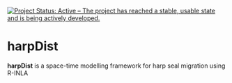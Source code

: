 <!-- README.md is generated from README.Rmd. Please edit that file -->
[![Project Status: Active – The project has reached a stable, usable state and is being actively developed.](https://www.repostatus.org/badges/latest/active.svg)](https://www.repostatus.org/#active)

harpDist
=======

**harpDist** is a space-time modelling framework for harp seal migration using R-INLA

